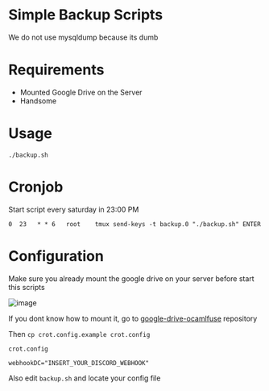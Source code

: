 # Simple Backup Scripts

We do not use mysqldump because its dumb

# Requirements

- Mounted Google Drive on the Server
- Handsome

# Usage

`./backup.sh`

# Cronjob

Start script every saturday in 23:00 PM

`0  23   * * 6   root    tmux send-keys -t backup.0 "./backup.sh" ENTER`

# Configuration

Make sure you already mount the google drive on your server before start this scripts

![image](https://user-images.githubusercontent.com/10250068/123075343-bb4d3600-d44a-11eb-81b9-4fc085abe0b6.png)

If you dont know how to mount it, go to [google-drive-ocamlfuse](https://github.com/astrada/google-drive-ocamlfuse) repository

Then `cp crot.config.example crot.config`

`crot.config`
```
webhookDC="INSERT_YOUR_DISCORD_WEBHOOK"
```

Also edit `backup.sh` and locate your config file
